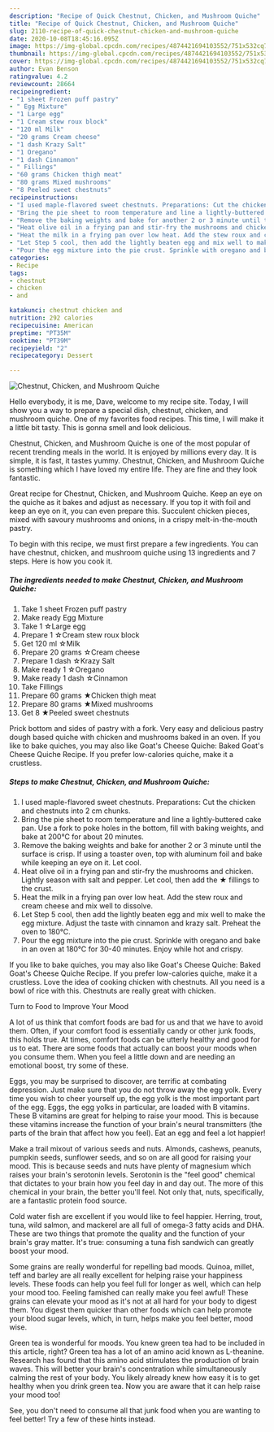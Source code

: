 ```yaml
---
description: "Recipe of Quick Chestnut, Chicken, and Mushroom Quiche"
title: "Recipe of Quick Chestnut, Chicken, and Mushroom Quiche"
slug: 2110-recipe-of-quick-chestnut-chicken-and-mushroom-quiche
date: 2020-10-08T18:45:16.095Z
image: https://img-global.cpcdn.com/recipes/4874421694103552/751x532cq70/chestnut-chicken-and-mushroom-quiche-recipe-main-photo.jpg
thumbnail: https://img-global.cpcdn.com/recipes/4874421694103552/751x532cq70/chestnut-chicken-and-mushroom-quiche-recipe-main-photo.jpg
cover: https://img-global.cpcdn.com/recipes/4874421694103552/751x532cq70/chestnut-chicken-and-mushroom-quiche-recipe-main-photo.jpg
author: Evan Benson
ratingvalue: 4.2
reviewcount: 28664
recipeingredient:
- "1 sheet Frozen puff pastry"
- " Egg Mixture"
- "1 Large egg"
- "1 Cream stew roux block"
- "120 ml Milk"
- "20 grams Cream cheese"
- "1 dash Krazy Salt"
- "1 Oregano"
- "1 dash Cinnamon"
- " Fillings"
- "60 grams Chicken thigh meat"
- "80 grams Mixed mushrooms"
- "8 Peeled sweet chestnuts"
recipeinstructions:
- "I used maple-flavored sweet chestnuts. Preparations: Cut the chicken and chestnuts into 2 cm chunks."
- "Bring the pie sheet to room temperature and line a lightly-buttered cake pan. Use a fork to poke holes in the bottom, fill with baking weights, and bake at 200℃ for about 20 minutes."
- "Remove the baking weights and bake for another 2 or 3 minute until the surface is crisp. If using a toaster oven, top with aluminum foil and bake while keeping an eye on it. Let cool."
- "Heat olive oil in a frying pan and stir-fry the mushrooms and chicken. Lightly season with salt and pepper. Let cool, then add the ★ fillings to the crust."
- "Heat the milk in a frying pan over low heat. Add the stew roux and cream cheese and mix well to dissolve."
- "Let Step 5 cool, then add the lightly beaten egg and mix well to make the egg mixture. Adjust the taste with cinnamon and krazy salt. Preheat the oven to 180℃."
- "Pour the egg mixture into the pie crust. Sprinkle with oregano and bake in an oven at 180℃ for 30-40 minutes. Enjoy while hot and crispy."
categories:
- Recipe
tags:
- chestnut
- chicken
- and

katakunci: chestnut chicken and 
nutrition: 292 calories
recipecuisine: American
preptime: "PT35M"
cooktime: "PT39M"
recipeyield: "2"
recipecategory: Dessert

---
```



![Chestnut, Chicken, and Mushroom Quiche](https://img-global.cpcdn.com/recipes/4874421694103552/751x532cq70/chestnut-chicken-and-mushroom-quiche-recipe-main-photo.jpg)

Hello everybody, it is me, Dave, welcome to my recipe site. Today, I will show you a way to prepare a special dish, chestnut, chicken, and mushroom quiche. One of my favorites food recipes. This time, I will make it a little bit tasty. This is gonna smell and look delicious.

Chestnut, Chicken, and Mushroom Quiche is one of the most popular of recent trending meals in the world. It is enjoyed by millions every day. It is simple, it is fast, it tastes yummy. Chestnut, Chicken, and Mushroom Quiche is something which I have loved my entire life. They are fine and they look fantastic.

Great recipe for Chestnut, Chicken, and Mushroom Quiche. Keep an eye on the quiche as it bakes and adjust as necessary. If you top it with foil and keep an eye on it, you can even prepare this. Succulent chicken pieces, mixed with savoury mushrooms and onions, in a crispy melt-in-the-mouth pastry.


To begin with this recipe, we must first prepare a few ingredients. You can have chestnut, chicken, and mushroom quiche using 13 ingredients and 7 steps. Here is how you cook it.

<!--inarticleads1-->

##### The ingredients needed to make Chestnut, Chicken, and Mushroom Quiche:

1. Take 1 sheet Frozen puff pastry
1. Make ready  Egg Mixture
1. Take 1 ☆Large egg
1. Prepare 1 ☆Cream stew roux block
1. Get 120 ml ☆Milk
1. Prepare 20 grams ☆Cream cheese
1. Prepare 1 dash ☆Krazy Salt
1. Make ready 1 ☆Oregano
1. Make ready 1 dash ☆Cinnamon
1. Take  Fillings
1. Prepare 60 grams ★Chicken thigh meat
1. Prepare 80 grams ★Mixed mushrooms
1. Get 8 ★Peeled sweet chestnuts


Prick bottom and sides of pastry with a fork. Very easy and delicious pastry dough based quiche with chicken and mushrooms baked in an oven. If you like to bake quiches, you may also like Goat&#39;s Cheese Quiche: Baked Goat&#39;s Cheese Quiche Recipe. If you prefer low-calories quiche, make it a crustless. 

<!--inarticleads2-->

##### Steps to make Chestnut, Chicken, and Mushroom Quiche:

1. I used maple-flavored sweet chestnuts. Preparations: Cut the chicken and chestnuts into 2 cm chunks.
1. Bring the pie sheet to room temperature and line a lightly-buttered cake pan. Use a fork to poke holes in the bottom, fill with baking weights, and bake at 200℃ for about 20 minutes.
1. Remove the baking weights and bake for another 2 or 3 minute until the surface is crisp. If using a toaster oven, top with aluminum foil and bake while keeping an eye on it. Let cool.
1. Heat olive oil in a frying pan and stir-fry the mushrooms and chicken. Lightly season with salt and pepper. Let cool, then add the ★ fillings to the crust.
1. Heat the milk in a frying pan over low heat. Add the stew roux and cream cheese and mix well to dissolve.
1. Let Step 5 cool, then add the lightly beaten egg and mix well to make the egg mixture. Adjust the taste with cinnamon and krazy salt. Preheat the oven to 180℃.
1. Pour the egg mixture into the pie crust. Sprinkle with oregano and bake in an oven at 180℃ for 30-40 minutes. Enjoy while hot and crispy.


If you like to bake quiches, you may also like Goat&#39;s Cheese Quiche: Baked Goat&#39;s Cheese Quiche Recipe. If you prefer low-calories quiche, make it a crustless. Love the idea of cooking chicken with chestnuts. All you need is a bowl of rice with this. Chestnuts are really great with chicken. 

Turn to Food to Improve Your Mood


A lot of us think that comfort foods are bad for us and that we have to avoid them. Often, if your comfort food is essentially candy or other junk foods, this holds true. At times, comfort foods can be utterly healthy and good for us to eat. There are some foods that actually can boost your moods when you consume them. When you feel a little down and are needing an emotional boost, try some of these.

Eggs, you may be surprised to discover, are terrific at combating depression. Just make sure that you do not throw away the egg yolk. Every time you wish to cheer yourself up, the egg yolk is the most important part of the egg. Eggs, the egg yolks in particular, are loaded with B vitamins. These B vitamins are great for helping to raise your mood. This is because these vitamins increase the function of your brain's neural transmitters (the parts of the brain that affect how you feel). Eat an egg and feel a lot happier!

Make a trail mixout of various seeds and nuts. Almonds, cashews, peanuts, pumpkin seeds, sunflower seeds, and so on are all good for raising your mood. This is because seeds and nuts have plenty of magnesium which raises your brain's serotonin levels. Serotonin is the "feel good" chemical that dictates to your brain how you feel day in and day out. The more of this chemical in your brain, the better you'll feel. Not only that, nuts, specifically, are a fantastic protein food source.

Cold water fish are excellent if you would like to feel happier. Herring, trout, tuna, wild salmon, and mackerel are all full of omega-3 fatty acids and DHA. These are two things that promote the quality and the function of your brain's gray matter. It's true: consuming a tuna fish sandwich can greatly boost your mood. 

Some grains are really wonderful for repelling bad moods. Quinoa, millet, teff and barley are all really excellent for helping raise your happiness levels. These foods can help you feel full for longer as well, which can help your mood too. Feeling famished can really make you feel awful! These grains can elevate your mood as it's not at all hard for your body to digest them. You digest them quicker than other foods which can help promote your blood sugar levels, which, in turn, helps make you feel better, mood wise.

Green tea is wonderful for moods. You knew green tea had to be included in this article, right? Green tea has a lot of an amino acid known as L-theanine. Research has found that this amino acid stimulates the production of brain waves. This will better your brain's concentration while simultaneously calming the rest of your body. You likely already knew how easy it is to get healthy when you drink green tea. Now you are aware that it can help raise your mood too!

See, you don't need to consume all that junk food when you are wanting to feel better! Try  a few  of  these  hints  instead.

